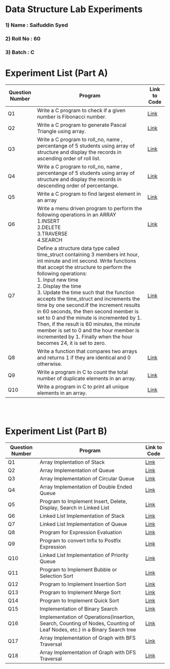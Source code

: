 # Data Structure Lab Experiments
### 1) Name     :  Saifuddin Syed
### 2) Roll No  :  60
### 3) Batch    :  C

#    Experiment List (Part A)

| Question Number | Program                                                                                                                                                                                                                                                                                                                                                                                                                                                                                                                                                                                                                       | Link to Code                                                                     | 
|------------|--------------------------------------------------------------------------------------------------------------------------------------------------------------------------------------------------------------------------------------------------------------------------------------------------------------------------------------------------------------------------------------------------------------------------------------------------------------------------------------------------------------------------------------------------------------------------------------------------------------------------------------|--------------------------------------------------------------------------------|
| Q1         | Write a C program to check if a given number is Fibonacci number.                                                                                                                                                                                                                                                                                                                                                                                                                                                                                                                                                                    | [Link](https://github.com/saifuddin-syed/DSA_programs/blob/main/60_01_Saifuddin.c)             |
| Q2         | Write a C program to generate Pascal Triangle using array.                                                                                                                                                                                                                                                                                                                                                                                                                                                                                                                                                                           | [Link](https://github.com/saifuddin-syed/DSA_programs/blob/main/60_02_Saifuddin.c)       |
| Q3         | Write a C program to roll_no, name , percentange of 5 students using array of structure and display the records in ascending order of roll list.                                                                                                                                                                                                                                                                                                                                                                                                                                                                                     | [Link](https://github.com/saifuddin-syed/DSA_programs/blob/main/60_03_Saifuddin.c)      |
| Q4         | Write a C program to roll_no, name , percentange of 5 students using array of structure and display the records in descending order of percentange.                                                                                                                                                                                                                                                                                                                                                                                                                                                                                  | [Link](https://github.com/saifuddin-syed/DSA_programs/blob/main/60_04_Saifuddin.c)     |
| Q5         | Write a C program to find largest element in an array                                                                                                                                                                                                                                                                                                                                                                                                                                                                                                                                                                                | [Link](https://github.com/saifuddin-syed/DSA_programs/blob/main/60_05_Saifuddin.c)    |
| Q6         | Write a menu driven program to perform the following operations in an ARRAY <br> 1.INSERT <br>2.DELETE <br>3.TRAVERSE <br>4.SEARCH                                                                                                                                                                                                                                                                                                                                                                                                                                                                                                   | [Link](https://github.com/saifuddin-syed/DSA_programs/blob/main/60_06_Saifuddin.c)   | 
| Q7         | Define a structure data type called time_struct containing 3 members int hour, int minute and int second. Write functions that accept the structure to perform the following operations: <br> 1. Input new time <br> 2. Display the time <br> 3. Update the time such that the function accepts the time_struct and increments the time by one second.If the increment results in 60 seconds, the then second member is  set to 0 and the minute is incremented by 1. Then, if the result is 60 minutes, the minute member is set to 0 and the hour member is incremented by 1. Finally when the hour becomes 24, it is set to zero. | [Link](https://github.com/saifuddin-syed/DSA_programs/blob/main/60_07_Saifuddin.c)  |
| Q8         | Write a function that compares two arrays and returns 1 if they are identical and 0 otherwise.                                                                                                                                                                                                                                                                                                                                                                                                                                                                                                                                       | [Link](https://github.com/saifuddin-syed/DSA_programs/blob/main/60_08_Saifuddin.c) |
| Q9         | Write a program in C to count the total number of duplicate elements in an array.                                                                                                                                                                                                                                                                                                                                                                                                                                                                                                                                       | [Link](https://github.com/saifuddin-syed/DSA_programs/blob/main/60_09_Saifuddin.c) |
| Q10        | Write a program in C to print all unique elements in an array.                                                                                                                                                                                                                                                                                                                                                                                                                                                                                                                                       | [Link](https://github.com/saifuddin-syed/DSA_programs/blob/main/60_10_Saifuddin.c) |


<br/><br/>
#    Experiment List (Part B)

| Question Number | Program                                                                                                                                                                                                                                                                                                                                                                                                                  | Link to Code                                                                                 | 
|------------|---------------------------------------------------------------------------------------------------------------------------------------------------------------------------------------------------------------------------------------------------------------------------------------------------------------------------------------------------------------------------------------------------------------------------------|-------------------------------------------------------------------------------------------|
| Q1         | Array Implentation of Stack          | [Link](https://github.com/saifuddin-syed/DSA_programs/blob/main/60_11_Saifuddin.c)                      |     
| Q2         | Array Implementation of Queue      | [Link](https://github.com/saifuddin-syed/DSA_programs/blob/main/60_12_Saifuddin.c)              | 
| Q3         | Array Implementation of Circular Queue       | [Link](https://github.com/saifuddin-syed/DSA_programs/blob/main/60_13_Saifuddin.c)          |
| Q4         | Array Implementation of Double Ended Queue | [Link](https://github.com/saifuddin-syed/DSA_programs/blob/main/60_14_Saifuddin.c) | 
| Q5         | Program to Implement Insert, Delete, Display, Search in Linked List| [Link](https://github.com/saifuddin-syed/DSA_programs/blob/main/60_15_Saifuddin.c)                            |
| Q6         | Linked List Implementation of Stack | [Link](https://github.com/saifuddin-syed/DSA_programs/blob/main/60_16_Saifuddin.c)                 |
| Q7         | Linked List Implementation of Queue | [Link](https://github.com/saifuddin-syed/DSA_programs/blob/main/60_17_Saifuddin.c)                            |
| Q8         | Program for Expression Evaluation | [Link](https://github.com/saifuddin-syed/DSA_programs/blob/main/60_18_Saifuddin.c)                            |
| Q9         | Program to convert Infix to Postfix Expression | [Link](https://github.com/saifuddin-syed/DSA_programs/blob/main/60_19_Saifuddin.c)              |
| Q10        | Linked List Implementation of Priority Queue | [Link](https://github.com/saifuddin-syed/DSA_programs/blob/main/60_20_Saifuddin.c)                     |
| Q11        | Program to Implement Bubble or Selection Sort | [Link](https://github.com/saifuddin-syed/DSA_programs/blob/main/60_21_Saifuddin.c)                 |
| Q12        | Program to Implement Insertion Sort | [Link](https://github.com/saifuddin-syed/DSA_programs/blob/main/60_22_Saifuddin.c)                            |
| Q13        | Program to Implement Merge Sort | [Link](https://github.com/saifuddin-syed/DSA_programs/blob/main/60_23_Saifuddin.c)                 |
| Q14        | Program to Implement Quick Sort | [Link](https://github.com/saifuddin-syed/DSA_programs/blob/main/60_24_Saifuddin.c)                   |
| Q15        | Implementation of Binary Search | [Link](https://github.com/saifuddin-syed/DSA_programs/blob/main/60_25_Saifuddin.c)                              |
| Q16        | Implementation of Operations(Insertion, Search, Counting of Nodes, Counting of Leaf Nodes, etc.) in a Binary Search tree | [Link](https://github.com/saifuddin-syed/DSA_programs/blob/main/60_26_Saifuddin.c)                              |
| Q17        | Array Implementation of Graph with BFS Traversal | [Link](https://github.com/saifuddin-syed/DSA_programs/blob/main/60_27_Saifuddin.c)                              |
| Q18        | Array Implementation of Graph with DFS Traversal | [Link](https://github.com/saifuddin-syed/DSA_programs/blob/main/60_28_Saifuddin.c)                     |
